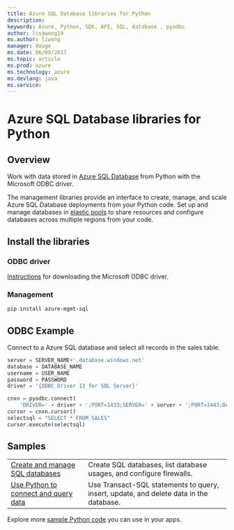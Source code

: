 ```yaml
---
title: Azure SQL Database libraries for Python
description: 
keywords: Azure, Python, SDK, API, SQL, database , pyodbc
author: lisawong19  
ms.author: liwong
manager: douge
ms.date: 06/09/2017
ms.topic: article
ms.prod: azure
ms.technology: azure
ms.devlang: java
ms.service: 
---
```


# Azure SQL Database libraries for Python

## Overview

Work with data stored in  [Azure SQL Database](https://docs.microsoft.com/azure/sql-database/sql-database-technical-overview) from Python with the Microsoft ODBC driver. 

The management libraries provide an interface to create, manage, and scale Azure SQL Database deployments from your Python code. Set up and manage databases in [elastic pools](https://docs.microsoft.com/en-us/azure/sql-database/sql-database-elastic-pool) to share resources and configure databases across multiple regions from your code.

## Install the libraries

### ODBC driver 
[Instructions](https://docs.microsoft.com/azure/sql-database/sql-database-connect-query-python#install-the-python-and-database-communication-libraries) for downloading the Microsoft ODBC driver.

### Management

```bash
pip install azure-mgmt-sql
```

## ODBC Example

Connect to a Azure SQL database and select all records in the sales table.

```python
server = SERVER_NAME+'.database.windows.net'
database = DATABASE_NAME
username = USER_NAME
password = PASSWORD
driver = '{ODBC Driver 13 for SQL Server}'

cnxn = pyodbc.connect(
    'DRIVER=' + driver + ';PORT=1433;SERVER=' + server + ';PORT=1443;DATABASE=' + database + ';UID=' + username + ';PWD=' + password)
cursor = cnxn.cursor()
selectsql = "SELECT * FROM SALES"
cursor.execute(selectsql)
```

## Samples

| ||
|---|---|
| [Create and manage SQL databases][1] | Create SQL databases, list database usages, and configure firewalls.  | 
| [Use Python to connect and query data][2] | Use Transact-SQL statements to query, insert, update, and delete data in the database. | 

[1]: https://azure.microsoft.com/resources/samples/sql-database-python-manage
[2]: https://docs.microsoft.com/azure/sql-database/sql-database-connect-query-python


Explore more [sample Python code](https://azure.microsoft.com/resources/samples/?platform=python) you can use in your apps.